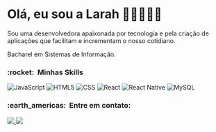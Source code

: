 # Olá, eu sou a Larah ✌🏼👩🏻‍💻

Sou uma desenvolvedora apaixonada por tecnologia e pela criação de aplicações que facilitam e incrementam o nosso cotidiano.

Bacharel em Sistemas de Informação.

<h3> :rocket: &nbsp;Minhas Skills </h3>

  ![JavaScript](https://img.shields.io/badge/-JavaScript-333333?style=for-the-badge&logo=javascript)
  ![HTML5](https://img.shields.io/badge/-HTML5-333333?style=for-the-badge&logo=HTML5)
  ![CSS](https://img.shields.io/badge/-CSS-333333?style=for-the-badge&logo=CSS3&logoColor=1572B6)
  ![React](https://img.shields.io/badge/-React-333333?style=for-the-badge&logo=react)
  ![React Native](https://img.shields.io/badge/-React%20Native-333333?style=for-the-badge&logo=react)
  ![MySQL](https://img.shields.io/badge/-MySQL-333333?style=for-the-badge&logo=mysql)

<h3> :earth_americas: &nbsp;Entre em contato: </h3> 
 <a href="https://www.instagram.com/larah.brandao/" alt="Instagram">
    <img src="https://img.shields.io/badge/-Instagram-333333?style=for-the-badge&logo=Instagram&logoColor=FF0000&link=https://www.instagram.com/larah.brandao"/>
 </a>
 <a href="mailto:dev.larahbrandao@gmail.com" alt="Gmail">
    <img src="https://img.shields.io/badge/-Gmail-333333?style=for-the-badge&logo=Gmail&logoColor=FF0000&link=mailto:dev.larahbrandao@gmail.com"/>
 </a>
